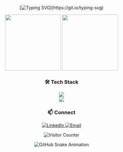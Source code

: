 <div align="center">
  
  [![Typing SVG](https://readme-typing-svg.herokuapp.com?font=Fira+Code&pause=1000&color=00F72A&width=435&lines=Hello+!;I'm+a+Developer;Welcome+to+my+Profile!)](https://git.io/typing-svg)
  <!-- Animated Stats -->
  <div align="center">
    <img height="180em" src="https://github-readme-stats.vercel.app/api?username=irawanap&show_icons=true&theme=radical&count_private=true&hide_border=true&animated=true" />
    <img height="180em" src="https://github-readme-stats.vercel.app/api/top-langs/?username=irawanap&layout=compact&theme=radical&hide_border=true&animated=true" />
  </div>

  <!-- Animated Skills -->
  <h3>🛠 Tech Stack</h3>
  <div>
    <img src="https://skillicons.dev/icons?i=js,react,nodejs,py,go,mysql,mongodb,firebase&theme=dark&animate=true" />
    <br/>
    <img src="https://skillicons.dev/icons?i=git,github,vscode,figma,gcp,docker&theme=dark&animate=true" />
  </div>

  <!-- Contact -->
  <h3>📫 Connect</h3>
  <p>
    <a href="https://linkedin.com/in/irawanajipangestu">
      <img alt="LinkedIn" src="https://img.shields.io/badge/LinkedIn-irawanaajipangestu-blue?style=for-the-badge&logo=linkedin&logoColor=white" />
    </a>
    <a href="mailto:irawanajhi22@gmail.com">
      <img alt="Email" src="https://img.shields.io/badge/Email-Contact%20Me-red?style=for-the-badge&logo=gmail&logoColor=white" />
    </a>
  </p>

  <!-- Visitor Counter -->
  <p align="center"> 
    <img src="https://profile-counter.glitch.me/irawanap/count.svg" alt="Visitor Counter" /> 
  </p>

</div>


<div align="center">

  <!-- Snake Animation -->
  ![GitHub Snake Animation](https://github.com/irawanap/irawanap/blob/output/github-contribution-grid-snake.svg)

</div>
